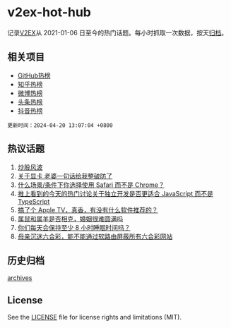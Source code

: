 # v2ex-hot-hub

 记录[V2EX](https://www.v2ex.com/)从 2021-01-06 日至今的热门话题。每小时抓取一次数据，按天[归档](archives)。
 
 ## 相关项目

- [GitHub热榜](https://github.com/snaildev/github-hot-hub)
- [知乎热榜](https://github.com/snaildev/zhihu-hot-hub)
- [微博热榜](https://github.com/snaildev/weibo-hot-hub)
- [头条热榜](https://github.com/snaildev/toutiao-hot-hub)
- [抖音热榜](https://github.com/snaildev/douyin-hot-hub)


 `更新时间：2024-04-20 13:07:04 +0800`

## 热议话题

1. [炒股风波](https://www.v2ex.com/t/1033945)
1. [关于显卡 老婆一句话给我整破防了](https://www.v2ex.com/t/1033919)
1. [什么场景/条件下你选择使用 Safari 而不是 Chrome？](https://www.v2ex.com/t/1033954)
1. [推上看到的今天的热门讨论关于独立开发是否更适合 JavaScript 而不是 TypeScript](https://www.v2ex.com/t/1034071)
1. [搞了个 Apple TV，真香，有没有什么软件推荐的？](https://www.v2ex.com/t/1033947)
1. [属鼠和属羊是否相克，婚姻很难圆满吗](https://www.v2ex.com/t/1033951)
1. [你们每天会保持至少 8 小时睡眠时间吗？](https://www.v2ex.com/t/1033935)
1. [母亲沉迷六合彩，能不能通过软路由屏蔽所有六合彩网站](https://www.v2ex.com/t/1033984)

## 历史归档

[archives](archives)

## License

See the [LICENSE](LICENSE) file for license rights and limitations (MIT).
